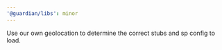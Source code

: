 ```yaml
---
'@guardian/libs': minor
---
```


Use our own geolocation to determine the correct stubs and sp config to load.
